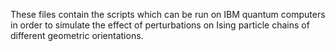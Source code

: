These files contain the scripts which can be run on IBM quantum computers in order to simulate the effect of perturbations on Ising particle chains of different geometric orientations.
